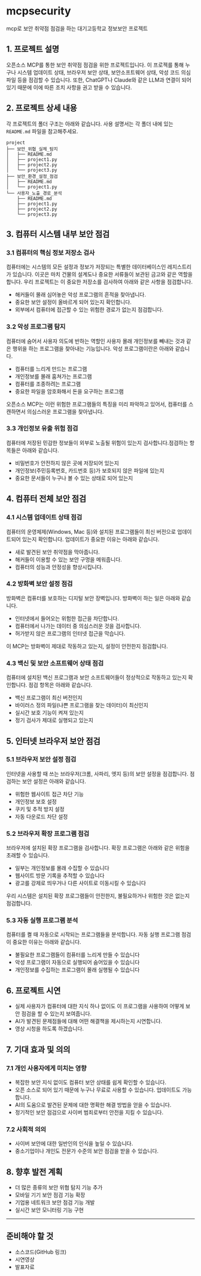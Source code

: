 # mcpsecurity
mcp로 보안 취약점 점검을 하는 대기고등학교 정보보안 프로젝트

## 1. 프로젝트 설명

오픈소스 MCP를 통한 보안 취약점 점검을 위한 프로젝트입니다. 이 프로젝를 통해 누구나 시스템 업데이트 상태, 브라우저 보안 상태, 보안소프트웨어 상태, 악성 코드 의심 파일 등을 점검할 수 있습니다. 또한, ChatGPT나 Claude와 같은 LLM과 연결이 되어 있기 때문에 이에 따른 조치 사항을 권고 받을 수 있습니다.

## 2. 프로젝트 상세 내용
각 프로젝트의 폴더 구조는 아래와 같습니다. 사용 설명서는 각 폴더 내에 있는 `README.md` 파일을 참고해주세요.
```
project
├── 보안_위협_실체_탐지
│   ├── README.md
│   ├── project1.py
│   ├── project2.py
│   └── project3.py
├── 보안_환경_설정_점검
│   ├── README.md
│   └── project1.py
└── 사용자_노출_경로_분석
    ├── README.md
    ├── project1.py
    ├── project2.py
    └── project3.py
```

## 3. 컴퓨터 시스템 내부 보안 점검

### 3.1 컴퓨터의 핵심 정보 저장소 검사
컴퓨터에는 시스템의 모든 설정과 정보가 저장되는 특별한 데이터베이스인 레지스트리가 있습니다. 이곳은 마치 건물의 설계도나 중요한 서류들이 보관된 금고와 같은 역할을 합니다. 우리 프로젝트는 이 중요한 저장소를 검사하여 아래와 같은 사항을 점검합니다.

- 해커들이 몰래 심어놓은 악성 프로그램의 흔적을 찾아냅니다.
- 중요한 보안 설정이 올바르게 되어 있는지 확인합니다.
- 외부에서 컴퓨터에 접근할 수 있는 위험한 경로가 없는지 점검합니다.


### 3.2 악성 프로그램 탐지
컴퓨터에 숨어서 사용자 의도에 반하는 역할인 사용자 몰래 개인정보를 빼내는 것과 같은 행위을 하는 프로그램을 찾아내는 기능입니다. 악성 프로그램이란은 아래와 같습니다.
- 컴퓨터를 느리게 만드는 프로그램
- 개인정보를 몰래 훔쳐가는 프로그램  
- 컴퓨터를 조종하려는 프로그램
- 중요한 파일을 암호화해서 돈을 요구하는 프로그램

오픈소스 MCP는 이런 위험한 프로그램들의 특징을 미리 파악하고 있어서, 컴퓨터를 스캔하면서 의심스러운 프로그램을 찾아냅니다.

### 3.3 개인정보 유출 위험 점검
컴퓨터에 저장된 민감한 정보들이 외부로 노출될 위험이 있는지 검사합니다.점검하는 항목들은 아래와 같습니다.
- 비밀번호가 안전하지 않은 곳에 저장되어 있는지
- 개인정보(주민등록번호, 카드번호 등)가 보호되지 않은 파일에 있는지
- 중요한 문서들이 누구나 볼 수 있는 상태로 되어 있는지

## 4. 컴퓨터 전체 보안 점검

### 4.1 시스템 업데이트 상태 점검
컴퓨터의 운영체제(Windows, Mac 등)와 설치된 프로그램들이 최신 버전으로 업데이트되어 있는지 확인합니다. 업데이트가 중요한 이유는 아래와 같습니다.
- 새로 발견된 보안 취약점을 막아줍니다.
- 해커들이 이용할 수 있는 보안 구멍을 메워줍니다.
- 컴퓨터의 성능과 안정성을 향상시킵니다.

### 4.2 방화벽 보안 설정 점검
방화벽은 컴퓨터를 보호하는 디지털 보안 장벽입니다. 방화벽이 하는 일은 아래와 같습니다.
- 인터넷에서 들어오는 위험한 접근을 차단합니다.
- 컴퓨터에서 나가는 데이터 중 의심스러운 것을 검사합니다.
- 허가받지 않은 프로그램의 인터넷 접근을 막습니다.

이 MCP는 방화벽이 제대로 작동하고 있는지, 설정이 안전한지 점검합니다.

### 4.3 백신 및 보안 소프트웨어 상태 점검
컴퓨터에 설치된 백신 프로그램과 보안 소프트웨어들이 정상적으로 작동하고 있는지 확인합니다. 점검 항목은 아래와 같습니다.
- 백신 프로그램이 최신 버전인지
- 바이러스 정의 파일(나쁜 프로그램을 찾는 데이터)이 최신인지
- 실시간 보호 기능이 켜져 있는지
- 정기 검사가 제대로 실행되고 있는지

## 5. 인터넷 브라우저 보안 점검

### 5.1 브라우저 보안 설정 점검
인터넷을 사용할 때 쓰는 브라우저(크롬, 사파리, 엣지 등)의 보안 설정을 점검합니다. 점검하는 보안 설정은 아래와 같습니다.
- 위험한 웹사이트 접근 차단 기능
- 개인정보 보호 설정
- 쿠키 및 추적 방지 설정
- 자동 다운로드 차단 설정

### 5.2 브라우저 확장 프로그램 점검
브라우저에 설치된 확장 프로그램을 검사합니다. 확장 프로그램은 아래와 같은 위험을 초래할 수 있습니다.
- 일부는 개인정보를 몰래 수집할 수 있습니다
- 웹사이트 방문 기록을 추적할 수 있습니다
- 광고를 강제로 띄우거나 다른 사이트로 이동시킬 수 있습니다

우리 시스템은 설치된 확장 프로그램들이 안전한지, 불필요하거나 위험한 것은 없는지 점검합니다.

### 5.3 자동 실행 프로그램 분석
컴퓨터를 켤 때 자동으로 시작되는 프로그램들을 분석합니다. 자동 실행 프로그램 점검이 중요한 이유는 아래와 같습니다.
- 불필요한 프로그램들이 컴퓨터를 느리게 만들 수 있습니다
- 악성 프로그램이 자동으로 실행되어 숨어있을 수 있습니다
- 개인정보를 수집하는 프로그램이 몰래 실행될 수 있습니다

## 6. 프로젝트 시연
- 실제 사용자가 컴퓨터에 대한 지식 하나 없이도 이 프로그램을 사용하여 어떻게 보안 점검을 할 수 있는지 보여줍니다.
- AI가 발견된 문제점들에 대해 어떤 해결책을 제시하는지 시연합니다.
- 영상 시청을 하도록 하겠습니다.

## 7. 기대 효과 및 의의

### 7.1 개인 사용자에게 미치는 영향
- 복잡한 보안 지식 없이도 컴퓨터 보안 상태를 쉽게 확인할 수 있습니다.
- 오픈 소스로 되어 있기 때문에 누구나 무료로 사용할 수 있습니다. 업데이트도 가능합니다.
- AI의 도움으로 발견된 문제에 대한 명확한 해결 방법을 얻을 수 있습니다.
- 정기적인 보안 점검으로 사이버 범죄로부터 안전을 지킬 수 있습니다.

### 7.2 사회적 의의
- 사이버 보안에 대한 일반인의 인식을 높일 수 있습니다.
- 중소기업이나 개인도 전문가 수준의 보안 점검을 받을 수 있습니다.

## 8. 향후 발전 계획
- 더 많은 종류의 보안 위협 탐지 기능 추가
- 모바일 기기 보안 점검 기능 확장
- 기업용 네트워크 보안 점검 기능 개발
- 실시간 보안 모니터링 기능 구현

---

## 준비해야 할 것

- 소스코드(GitHub 링크)
- 시연영상
- 발표자료